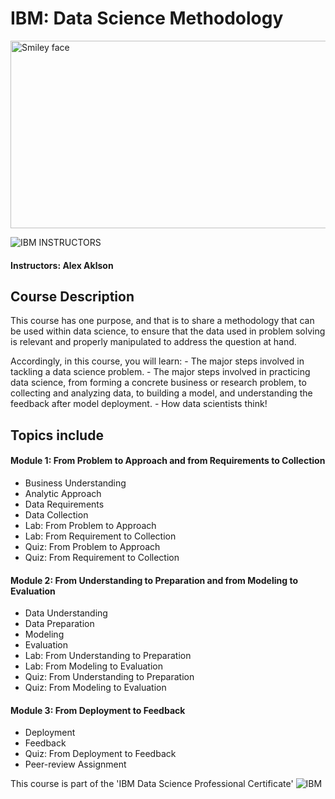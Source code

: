 # IBM: Data Science Methodology

<img src="https://i.imgur.com/YCFnjvg.png" alt="Smiley face" height="300" width="600">

![IBM](http://i.imgur.com/Qktqnu1.png) INSTRUCTORS
#### Instructors: Alex Aklson

## Course Description

This course has one purpose, and that is to share a methodology that can be used within data science, to ensure that the data used in problem solving is relevant and properly manipulated to address the question at hand.

Accordingly, in this course, you will learn:
    - The major steps involved in tackling a data science problem.
    - The major steps involved in practicing data science, from forming a concrete business or research problem, to collecting and analyzing data, to building a model, and understanding the feedback after model deployment.
    - How data scientists think!
    
## Topics include

#### Module 1: From Problem to Approach and from Requirements to Collection
- Business Understanding
- Analytic Approach
- Data Requirements
- Data Collection
- Lab: From Problem to Approach
- Lab: From Requirement to Collection
- Quiz: From Problem to Approach
- Quiz: From Requirement to Collection

#### Module 2: From Understanding to Preparation and from Modeling to Evaluation
- Data Understanding
- Data Preparation
- Modeling
- Evaluation
- Lab: From Understanding to Preparation
- Lab: From Modeling to Evaluation
- Quiz: From Understanding to Preparation
- Quiz: From Modeling to Evaluation

#### Module 3: From Deployment to Feedback
- Deployment
- Feedback
- Quiz: From Deployment to Feedback
- Peer-review Assignment

This course is part of the 'IBM Data Science Professional Certificate'
![IBM](https://i.imgur.com/j6yW3WS.png)
